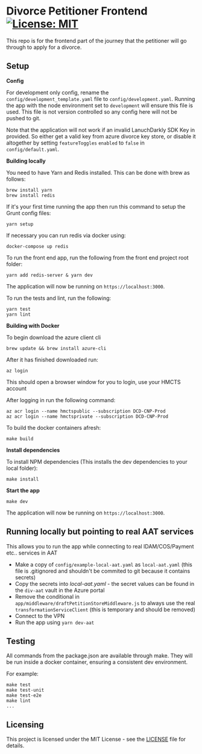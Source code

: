 # Divorce Petitioner Frontend [![License: MIT](https://img.shields.io/badge/License-MIT-yellow.svg)](https://opensource.org/licenses/MIT)

This repo is for the frontend part of the journey that the petitioner will go through to apply for a divorce.

## Setup

**Config**

For development only config, rename the `config/development_template.yaml` file to `config/development.yaml`. Running the app with the node environment set to `development` will ensure this file is used.
This file is not version controlled so any config here will not be pushed to git.

Note that the application will not work if an invalid LanuchDarkly SDK Key in provided. So either get a valid key from azure divorce key store,
or disable it altogether by setting `featureToggles` `enabled` to `false` in `config/default.yaml`.

**Building locally**

You need to have Yarn and Redis installed. This can be done with brew as follows:
```
brew install yarn
brew install redis
```

If it's your first time running the app then run this command to setup the Grunt config files:
```
yarn setup
```

If necessary you can run redis via docker using:
```
docker-compose up redis
```

To run the front end app, run the following from the front end project root folder:
```
yarn add redis-server & yarn dev
```

The application will now be running on ```https://localhost:3000```.

To run the tests and lint, run the following:
```
yarn test
yarn lint
```


**Building with Docker**

To begin download the azure client cli
```
brew update && brew install azure-cli
```

After it has finished downloaded run:
```
az login
```

This should open a browser window for you to login, use your HMCTS account

After logging in run the following command:
```
az acr login --name hmctspublic --subscription DCD-CNP-Prod
az acr login --name hmctsprivate --subscription DCD-CNP-Prod
```

To build the docker containers afresh:
```
make build
```


**Install dependencies**

To install NPM dependencies (This installs the dev dependencies to your local folder):
```
make install
```

**Start the app**
```
make dev
```

The application will now be running on  ```https://localhost:3000```.

## Running locally but pointing to real AAT services

This allows you to run the app while connecting to real IDAM/COS/Payment etc.. services in AAT

* Make a copy of `config/example-local-aat.yaml` as `local-aat.yaml` (this file is .gitignored and shouldn't be commited to git because it contains secrets)
* Copy the secrets into _local-aat.yaml_ - the secret values can be found in the `div-aat` vault in the Azure portal
* Remove the conditional in `app/middleware/draftPetitionStoreMiddleware.js` to always use the real `transformationServiceClient` (this is temporary and should be removed)
* Connect to the VPN
* Run the app using `yarn dev-aat`

##  Testing

All commands from the package.json are available through make. They will be run
inside a docker container, ensuring a consistent dev environment.

For example:
```
make test
make test-unit
make test-e2e
make lint
...
```

## Licensing

This project is licensed under the MIT License - see the [LICENSE](LICENSE) file for details.
